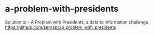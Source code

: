 # a-problem-with-presidents
Solution to - A Problem with Presidents; a data to information challenge.
https://github.com/senrabc/a_problem_with_presidents 
